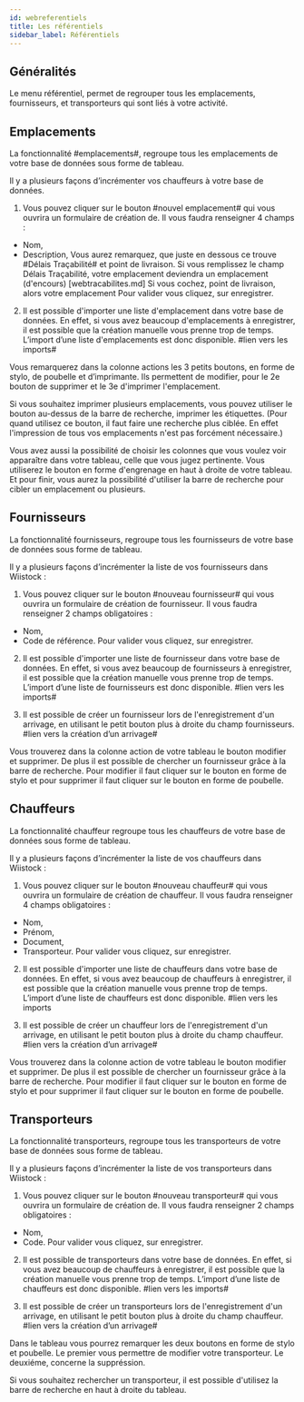 ```yaml
---
id: webreferentiels
title: Les référentiels
sidebar_label: Référentiels
---
```



## Généralités

Le menu référentiel, permet de regrouper tous les emplacements, fournisseurs, et transporteurs qui sont liés à votre activité. 

## Emplacements

La fonctionnalité #emplacements#, regroupe tous les emplacements de votre base de données sous forme de tableau.

Il y a plusieurs façons d’incrémenter vos chauffeurs à votre base de données. 

1.  Vous pouvez cliquer sur le bouton #nouvel emplacement# qui vous ouvrira un formulaire de création de. Il vous faudra renseigner 4 champs :  
-	Nom, 
-	Description, 
Vous aurez remarquez, que juste en dessous ce trouve #Délais Traçabilité# et point de livraison. Si vous remplissez le champ Délais Traçabilité, votre emplacement deviendra un emplacement (d'encours) [webtracabilites.md]
Si vous cochez, point de livraison, alors votre emplacement 
Pour valider vous cliquez, sur enregistrer. 

2. Il est possible d'importer une liste d'emplacement dans votre base de données. En effet, si vous avez beaucoup d'emplacements à enregistrer, il est possible que la création manuelle vous prenne trop de temps. L’import d’une liste d'emplacements est donc disponible. #lien vers les imports#

Vous remarquerez dans la colonne actions les 3 petits boutons, en forme de stylo, de poubelle et d’imprimante. 
Ils permettent de modifier, pour le 2e bouton de supprimer et le 3e d'imprimer l'emplacement. 

Si vous souhaitez imprimer plusieurs emplacements, vous pouvez utiliser le bouton au-dessus de la barre de recherche, imprimer les étiquettes. (Pour quand utilisez ce bouton, il faut faire une recherche plus ciblée. En effet l'impression de tous vos emplacements n'est pas forcément nécessaire.)

Vous avez aussi la possibilité de choisir les colonnes que vous voulez voir apparaître dans votre tableau, celle que vous jugez pertinente. Vous utiliserez le bouton en forme d'engrenage en haut à droite de votre tableau. 
Et pour finir, vous aurez la possibilité d'utiliser la barre de recherche pour cibler un emplacement ou plusieurs. 


## Fournisseurs

La fonctionnalité fournisseurs, regroupe tous les fournisseurs de votre base de données sous forme de tableau. 

Il y a plusieurs façons d’incrémenter la liste de vos fournisseurs dans Wiistock : 

1. Vous pouvez cliquer sur le bouton #nouveau fournisseur# qui vous ouvrira un formulaire de création de fournisseur. Il vous faudra renseigner 2 champs obligatoires :  
-	Nom, 
-	Code de référence. 
Pour valider vous cliquez, sur enregistrer. 

2. Il est possible d'importer une liste de fournisseur dans votre base de données. En effet, si vous avez beaucoup de fournisseurs à enregistrer, il est possible que la création manuelle vous prenne trop de temps. L’import d’une liste de fournisseurs est donc disponible. #lien vers les imports#

3. Il est possible de créer un fournisseur lors de l'enregistrement d'un arrivage, en utilisant le petit bouton plus à droite du champ fournisseurs. #lien vers la création d’un arrivage#

Vous trouverez dans la colonne action de votre tableau le bouton modifier et supprimer. De plus il est possible de chercher un fournisseur grâce à la barre de recherche. Pour modifier il faut cliquer sur le bouton en forme de stylo et pour supprimer il faut cliquer sur le bouton en forme de poubelle. 

## Chauffeurs 

La fonctionnalité chauffeur regroupe tous les chauffeurs de votre base de données sous forme de tableau. 

Il y a plusieurs façons d’incrémenter la liste de vos chauffeurs dans Wiistock : 

1. Vous pouvez cliquer sur le bouton #nouveau chauffeur# qui vous ouvrira un formulaire de création de chauffeur. Il vous faudra renseigner 4 champs obligatoires :  
-	Nom, 
-	Prénom, 
-	Document,
-	Transporteur.
Pour valider vous cliquez, sur enregistrer. 

2. Il est possible d'importer une liste de chauffeurs dans votre base de données. En effet, si vous avez beaucoup de chauffeurs à enregistrer, il est possible que la création manuelle vous prenne trop de temps. L’import d’une liste de chauffeurs est donc disponible. #lien vers les imports

3. Il est possible de créer un chauffeur lors de l'enregistrement d'un arrivage, en utilisant le petit bouton plus à droite du champ chauffeur. #lien vers la création d’un arrivage#

Vous trouverez dans la colonne action de votre tableau le bouton modifier et supprimer. De plus il est possible de chercher un fournisseur grâce à la barre de recherche. Pour modifier il faut cliquer sur le bouton en forme de stylo et pour supprimer il faut cliquer sur le bouton en forme de poubelle. 

## Transporteurs

La fonctionnalité transporteurs, regroupe tous les transporteurs de votre base de données sous forme de tableau.

Il y a plusieurs façons d’incrémenter la liste de vos transporteurs dans Wiistock : 

1. Vous pouvez cliquer sur le bouton #nouveau transporteur# qui vous ouvrira un formulaire de création de. Il vous faudra renseigner 2 champs obligatoires :  
-	Nom, 
-	Code. 
Pour valider vous cliquez, sur enregistrer. 

2. Il est possible de transporteurs dans votre base de données. En effet, si vous avez beaucoup de chauffeurs à enregistrer, il est possible que la création manuelle vous prenne trop de temps. L’import d’une liste de chauffeurs est donc disponible. #lien vers les imports#

3. Il est possible de créer un transporteurs lors de l'enregistrement d'un arrivage, en utilisant le petit bouton plus à droite du champ chauffeur. #lien vers la création d’un arrivage#

Dans le tableau vous pourrez remarquer les deux boutons en forme de stylo et poubelle. Le premier vous permettre de modifier votre transporteur. Le deuxiéme, concerne la suppréssion. 

Si vous souhaitez rechercher un transporteur, il est possible d'utilisez la barre de recherche en haut à droite du tableau. 

